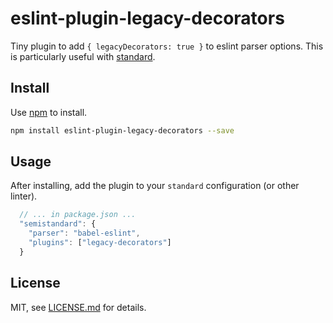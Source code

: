 # eslint-plugin-legacy-decorators

Tiny plugin to add `{ legacyDecorators: true }` to eslint parser options. This is particularly useful with [standard](https://github.com/standard).

## Install

Use [npm](https://npmjs.com/) to install.

```sh
npm install eslint-plugin-legacy-decorators --save
```

## Usage

After installing, add the plugin to your `standard` configuration (or other linter).

```js
  // ... in package.json ...
  "semistandard": {
    "parser": "babel-eslint",
    "plugins": ["legacy-decorators"]
  }
```

## License

MIT, see [LICENSE.md](http://github.com/mattdesl/eslint-plugin-legacy-decorators/blob/master/LICENSE.md) for details.
